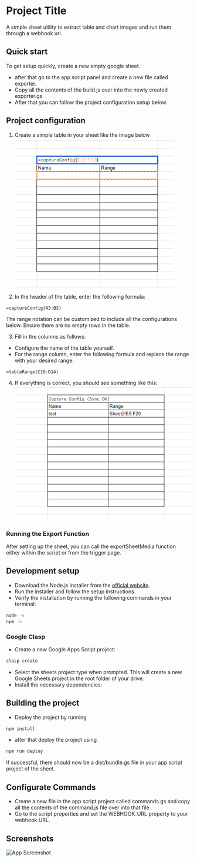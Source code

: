 
# Project Title

A simple sheet utility to extract table and chart images and run them through a webhook url.
## Quick start
To get setup quickly, create a new empty google sheet.

- after that go to the app script panel and create a new file called exporter.
- Copy all the contents of the build.js over into the newly created exporter.gs
- After that you can follow the project configuration setup below.


## Project configuration

1. Create a simple table in your sheet like the image below
![App Screenshot](https://github.com/seaszn/sheets-discord-capture/blob/main/images/Screenshot%202024-08-08%20141616.png?raw=true)

2. In the header of the table, enter the following formula:

```excel
=captureConfig(A3:B3)
```
The range notation can be customized to include all the configurations below. Ensure there are no empty rows in the table.

3. Fill in the columns as follows:
- Configure the name of the table yourself.
- For the range column, enter the following formula and replace the range with your desired range:
  
```excel
=tableRange(C10:D14)
```

4. If everything is correct, you should see something like this:
![App Screenshot](https://github.com/seaszn/sheets-discord-capture/blob/main/images/Screenshot%202024-08-08%20141644.png?raw=true)

### Running the Export Function
After setting up the sheet, you can call the exportSheetMedia function either within the script or from the trigger page.

## Development setup
- Download the Node.js installer from the [official website](https://nodejs.org/).
- Run the installer and follow the setup instructions.
- Verify the installation by running the following commands in your terminal:

```bash
node -v
npm -v
```


### Google Clasp
- Create a new Google Apps Script project:

```bash
clasp create
```

- Select the sheets project type when prompted. This will create a new Google Sheets project in the root folder of your drive.
- Install the necessary dependencies:

## Building the project
- Deploy the project by running
```bash
npm install
```
- after that deploy the project using
```bash
npm run deploy
```

If successful, there should now be a dist/bundle.gs file in your app script project of the sheet.

## Configurate Commands
- Create a new file in the app script project called commands.gs and copy all the contents of the command.js file over into that file.
- Go to the script properties and set the WEBHOOK_URL property to your webhook URL.


## Screenshots

![App Screenshot](https://via.placeholder.com/468x300?text=App+Screenshot+Here)

